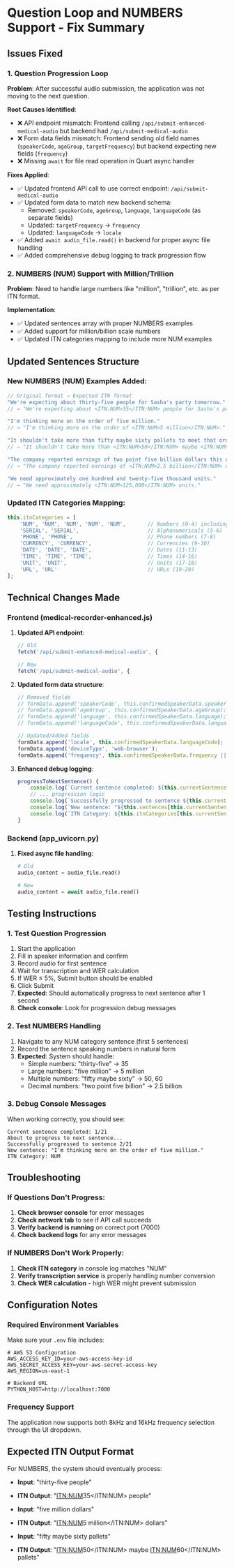 # Question Loop and NUMBERS Support - Fix Summary

## Issues Fixed

### 1. Question Progression Loop
**Problem**: After successful audio submission, the application was not moving to the next question.

**Root Causes Identified**:
- ❌ API endpoint mismatch: Frontend calling `/api/submit-enhanced-medical-audio` but backend had `/api/submit-medical-audio`
- ❌ Form data fields mismatch: Frontend sending old field names (`speakerCode`, `ageGroup`, `targetFrequency`) but backend expecting new fields (`frequency`)
- ❌ Missing `await` for file read operation in Quart async handler

**Fixes Applied**:
- ✅ Updated frontend API call to use correct endpoint: `/api/submit-medical-audio`
- ✅ Updated form data to match new backend schema:
  - Removed: `speakerCode`, `ageGroup`, `language`, `languageCode` (as separate fields)
  - Updated: `targetFrequency` → `frequency`
  - Updated: `languageCode` → `locale`
- ✅ Added `await audio_file.read()` in backend for proper async file handling
- ✅ Added comprehensive debug logging to track progression flow

### 2. NUMBERS (NUM) Support with Million/Trillion
**Problem**: Need to handle large numbers like "million", "trillion", etc. as per ITN format.

**Implementation**:
- ✅ Updated sentences array with proper NUMBERS examples
- ✅ Added support for million/billion scale numbers
- ✅ Updated ITN categories mapping to include more NUM examples

## Updated Sentences Structure

### New NUMBERS (NUM) Examples Added:
```javascript
// Original format → Expected ITN format
"We're expecting about thirty-five people for Sasha's party tomorrow."
// → "We're expecting about <ITN:NUM>35</ITN:NUM> people for Sasha's party tomorrow."

"I'm thinking more on the order of five million."
// → "I'm thinking more on the order of <ITN:NUM>5 million</ITN:NUM>."

"It shouldn't take more than fifty maybe sixty pallets to meet that order."
// → "It shouldn't take more than <ITN:NUM>50</ITN:NUM> maybe <ITN:NUM>60</ITN:NUM> pallets to meet that order."

"The company reported earnings of two point five billion dollars this quarter."
// → "The company reported earnings of <ITN:NUM>2.5 billion</ITN:NUM> dollars this quarter."

"We need approximately one hundred and twenty-five thousand units."
// → "We need approximately <ITN:NUM>125,000</ITN:NUM> units."
```

### Updated ITN Categories Mapping:
```javascript
this.itnCategories = [
    'NUM', 'NUM', 'NUM', 'NUM', 'NUM',       // Numbers (0-4) including million/billion
    'SERIAL', 'SERIAL',                      // Alphanumericals (5-6)
    'PHONE', 'PHONE',                        // Phone numbers (7-8)
    'CURRENCY', 'CURRENCY',                  // Currencies (9-10)
    'DATE', 'DATE', 'DATE',                  // Dates (11-13)
    'TIME', 'TIME', 'TIME',                  // Times (14-16)
    'UNIT', 'UNIT',                          // Units (17-18)
    'URL', 'URL'                             // URLs (19-20)
];
```

## Technical Changes Made

### Frontend (medical-recorder-enhanced.js)
1. **Updated API endpoint**:
   ```javascript
   // Old
   fetch('/api/submit-enhanced-medical-audio', {
   
   // New
   fetch('/api/submit-medical-audio', {
   ```

2. **Updated form data structure**:
   ```javascript
   // Removed fields
   // formData.append('speakerCode', this.confirmedSpeakerData.speakerCode);
   // formData.append('ageGroup', this.confirmedSpeakerData.ageGroup);
   // formData.append('language', this.confirmedSpeakerData.language);
   // formData.append('languageCode', this.confirmedSpeakerData.languageCode);
   
   // Updated/Added fields
   formData.append('locale', this.confirmedSpeakerData.languageCode);
   formData.append('deviceType', 'web-browser');
   formData.append('frequency', this.confirmedSpeakerData.frequency || '16000');
   ```

3. **Enhanced debug logging**:
   ```javascript
   progressToNextSentence() {
       console.log(`Current sentence completed: ${this.currentSentenceIndex + 1}/${this.sentences.length}`);
       // ... progression logic
       console.log(`Successfully progressed to sentence ${this.currentSentenceIndex + 1}/${this.sentences.length}`);
       console.log(`New sentence: "${this.sentences[this.currentSentenceIndex]}"`);
       console.log(`ITN Category: ${this.itnCategories[this.currentSentenceIndex]}`);
   }
   ```

### Backend (app_uvicorn.py)
1. **Fixed async file handling**:
   ```python
   # Old
   audio_content = audio_file.read()
   
   # New
   audio_content = await audio_file.read()
   ```

## Testing Instructions

### 1. Test Question Progression
1. Start the application
2. Fill in speaker information and confirm
3. Record audio for first sentence
4. Wait for transcription and WER calculation
5. If WER ≤ 5%, Submit button should be enabled
6. Click Submit
7. **Expected**: Should automatically progress to next sentence after 1 second
8. **Check console**: Look for progression debug messages

### 2. Test NUMBERS Handling
1. Navigate to any NUM category sentence (first 5 sentences)
2. Record the sentence speaking numbers in natural form
3. **Expected**: System should handle:
   - Simple numbers: "thirty-five" → 35
   - Large numbers: "five million" → 5 million
   - Multiple numbers: "fifty maybe sixty" → 50, 60
   - Decimal numbers: "two point five billion" → 2.5 billion

### 3. Debug Console Messages
When working correctly, you should see:
```
Current sentence completed: 1/21
About to progress to next sentence...
Successfully progressed to sentence 2/21
New sentence: "I'm thinking more on the order of five million."
ITN Category: NUM
```

## Troubleshooting

### If Questions Don't Progress:
1. **Check browser console** for error messages
2. **Check network tab** to see if API call succeeds
3. **Verify backend is running** on correct port (7000)
4. **Check backend logs** for any error messages

### If NUMBERS Don't Work Properly:
1. **Check ITN category** in console log matches "NUM"
2. **Verify transcription service** is properly handling number conversion
3. **Check WER calculation** - high WER might prevent submission

## Configuration Notes

### Required Environment Variables
Make sure your `.env` file includes:
```
# AWS S3 Configuration
AWS_ACCESS_KEY_ID=your-aws-access-key-id
AWS_SECRET_ACCESS_KEY=your-aws-secret-access-key
AWS_REGION=us-east-1

# Backend URL
PYTHON_HOST=http://localhost:7000
```

### Frequency Support
The application now supports both 8kHz and 16kHz frequency selection through the UI dropdown.

## Expected ITN Output Format

For NUMBERS, the system should eventually process:
- **Input**: "thirty-five people"
- **ITN Output**: "<ITN:NUM>35</ITN:NUM> people"

- **Input**: "five million dollars"  
- **ITN Output**: "<ITN:NUM>5 million</ITN:NUM> dollars"

- **Input**: "fifty maybe sixty pallets"
- **ITN Output**: "<ITN:NUM>50</ITN:NUM> maybe <ITN:NUM>60</ITN:NUM> pallets"
